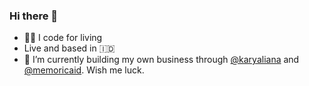 ### Hi there 👋

- :woman_technologist: I code for living 
- Live and based in :indonesia:
- 🌱 I’m currently building my own business through [@karyaliana](https://github.com/karyaliana/) and [@memoricaid](https://github.com/memoricaid/). Wish me luck.

<!--
**ichadw/ichadw** is a ✨ _special_ ✨ repository because its `README.md` (this file) appears on your GitHub profile.

Here are some ideas to get you started:

- 🔭 I’m currently working on ...
- 🌱 I’m currently learning ...
- 👯 I’m looking to collaborate on ...
- 🤔 I’m looking for help with ...
- 💬 Ask me about ...
- 📫 How to reach me: ...
- 😄 Pronouns: ...
- ⚡ Fun fact: ...
-->
